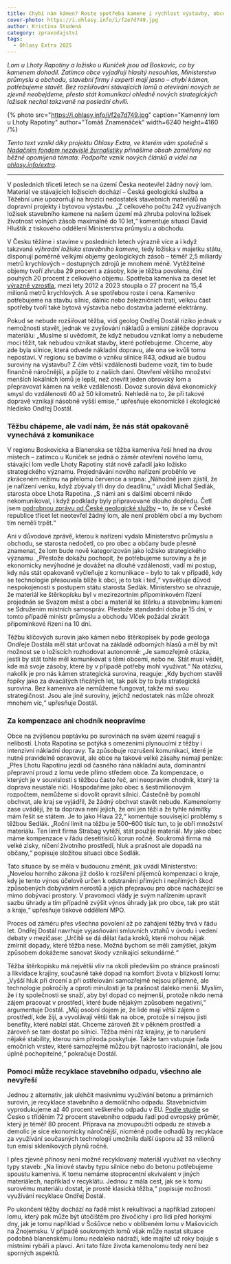 ```yaml
---
title: Chybí nám kámen? Roste spotřeba kamene i rychlost výstavby, obce ale o těžbu nestojí
cover-photo: https://i.ohlasy.info/i/f2e7d749.jpg
author: Kristina Studená
category: zpravodajství
tags:
  - Ohlasy Extra 2025
---
```


*Lom u Lhoty Rapotiny a ložisko u Kuniček jsou od Boskovic, co by kamenem dohodil. Zatímco obce vyjadřují hlasitý nesouhlas, Ministerstvo průmyslu a obchodu, stavební firmy i experti mají jasno – chybí kámen, potřebujeme stavět. Bez rozšiřování stávajících lomů a otevírání nových se zjevně neobejdeme, přesto stát komunikaci ohledně nových strategických ložisek nechal takzvaně na poslední chvíli.*

{% photo src="https://i.ohlasy.info/i/f2e7d749.jpg" caption="Kamenný lom u Lhoty Rapotiny" author="Tomáš Znamenáček" width=6240 height=4160 /%}

*Tento text vznikl díky projektu Ohlasy Extra, ve kterém vám společně s [Nadačním fondem nezávislé žurnalistiky](https://www.nfnz.cz/) přinášíme obsah zaměřený na běžně opomíjená témata. Podpořte vznik nových článků a videí na [ohlasy.info/extra](https://ohlasy.info/extra).*

---

V posledních třiceti letech se na území Česka neotevřel žádný nový lom. Materiál ve stávajících ložiscích dochází – Česká geologická služba a Těžební unie upozorňují na hrozící nedostatek stavebních materiálů na dopravní projekty i bytovou výstavbu. „Z celkového počtu 242 využívaných ložisek stavebního kamene na našem území má zhruba polovina ložisek životnost volných zásob maximálně do 10 let,“ komentuje situaci David Hluštík z tiskového oddělení Ministerstva průmyslu a obchodu.

V Česku těžíme i stavíme v posledních letech výrazně více a i když takzvaná *výhradní ložiska stavebního kamene,* tedy ložiska v majetku státu, disponují poměrně velkými objemy geologických zásob – téměř 2,5 miliardy metrů krychlových – dostupných zdrojů je mnohem méně. Vytěžitelné objemy tvoří zhruba 29 procent a zásoby, kde je těžba povolena, činí pouhých 20 procent z celkového objemu. Spotřeba kameniva za deset let [výrazně vzrostla](https://cgs.gov.cz/system/files/2025-05/surovinove-zdroje-ceske-republiky-2024.pdf), mezi lety 2012 a 2023 stoupla o 27 procent na 15,4 milionů metrů krychlových. A se spotřebou roste i cena. Kamenivo potřebujeme na stavbu silnic, dálnic nebo železničních tratí, velkou část spotřeby tvoří také bytová výstavba nebo dostavba jaderné elektrárny.

Pokud se nebude rozšiřovat těžba, vidí geolog Ondřej Dostál riziko jednak v nemožnosti stavět, jednak ve zvyšování nákladů a emisní zátěže dopravou materiálu: „Musíme si uvědomit, že když nebudou vznikat lomy a nebudeme moci těžit, tak nebudou vznikat stavby, které potřebujeme. Chceme, aby zde byla silnice, která odvede nákladní dopravu, ale ona se kvůli tomu nepostaví. V regionu se bavíme o vzniku silnice R43, odkud ale budou suroviny na výstavbu? Z čím větší vzdálenosti budeme vozit, tím to bude finančně náročnější, a půjde to z našich daní. Otevření většího množství menších lokálních lomů je lepší, než otevřít jeden obrovský lom a přepravovat kámen na velké vzdálenosti. Dovoz surovin dává ekonomický smysl do vzdálenosti 40 až 50 kilometrů. Nehledě na to, že při takové dopravě vznikají násobně vyšší emise,“ upřesňuje ekonomické i ekologické hledisko Ondřej Dostál.

### Těžbu chápeme, ale vadí nám, že nás stát opakovaně vynechává z komunikace

V regionu Boskovicka a Blanenska se těžba kameniva řeší hned na dvou místech – zatímco u Kuniček se jedná o záměr otevření nového lomu, stávající lom vedle Lhoty Rapotiny stát nově zařadil jako ložisko strategického významu. Projednávání nového nařízení proběhlo ve zkráceném režimu na přelomu července a srpna: „Náhodně jsem zjistil, že je nařízení venku, když zbývaly tři dny do deadlinu,“ uvádí Michal Sedlák, starosta obce Lhota Rapotina. „S námi ani s dalšími obcemi nikdo nekomunikoval, i když podklady byly připravované dlouho dopředu. Četl jsem [podrobnou zprávu od České geologické služby](https://cgs.gov.cz/system/files/2025-05/surovinove-zdroje-ceske-republiky-2024.pdf) – to, že se v České republice třicet let neotevřel žádný lom, ale není problém obcí a my bychom tím neměli trpět.“

Ani v důvodové zprávě, kterou k nařízení vydalo Ministerstvo průmyslu a obchodu, se starosta nedočetl, co pro obec a občany bude přesně znamenat, že lom bude nově kategorizován jako ložisko strategického významu. „Přestože dokážu pochopit, že potřebujeme suroviny a že je ekonomicky nevýhodné je dovážet na dlouhé vzdálenosti, vadí mi postup, kdy nás stát opakovaně vyčleňuje z komunikace – bylo to tak v případě, kdy se technologie přesouvala blíže k obci, je to tak i teď,“ vysvětluje důvod nespokojenosti s postupem státu starosta Sedlák. Ministerstvo se ohrazuje, že materiál ke štěrkopísku byl v mezirezortním připomínkovém řízení projednán se Svazem měst a obcí a materiál ke štěrku a stavebnímu kameni se Sdružením místních samospráv. Přestože standardní doba je 15 dní, v tomto případě ministr průmyslu a obchodu Vlček požádal zkrátit připomínkové řízení na 10 dní. 

Těžbu klíčových surovin jako kámen nebo štěrkopísek by pode geologa Ondřeje Dostála měl stát určovat na základě odborných hlasů a měl by mít možnost se o ložiscích rozhodovat autonomně: „Je samozřejmě otázka, jestli by stát tohle měl komunikovat s těmi obcemi, nebo ne. Stát musí vědět, kde má svoje zásoby, které by v případě potřeby mohl využívat.“ Na otázku, nakolik je pro nás kámen strategická surovina, reaguje: „Kdy bychom stavěli řopíky jako za dvacátých třicátých let, tak pak by to byla strategická surovina. Bez kameniva ale nemůžeme fungovat, takže má svou strategičnost. Jsou ale jiné suroviny, jejichž nedostatek nás může ohrozit mnohem víc,“ upřesňuje Dostál.

### Za kompenzace ani chodník neopravíme

Obce na zvýšenou poptávku po surovinách na svém území reagují s nelibostí. Lhota Rapotina se potýká s omezeními plynoucími z těžby i intenzivní nákladní dopravy. Ta způsobuje rozrušení komunikací, které je nutné pravidelně opravovat, ale obce na takové velké zásahy nemají peníze: „Přes Lhotu Rapotinu jezdí od časného rána nákladní auta, dominantní přepravní proud z lomu vede přímo středem obce. Za kompenzace, o kterých je v souvislosti s těžbou často řeč, ani neopravím chodník, který ta doprava neustále ničí. Hospodaříme jako obec s šestimilionovým rozpočtem, nemůžeme si dovolit opravit silnici. Částečně by pomohl obchvat, ale kraj se vyjádřil, že žádný obchvat stavět nebude. Kamenolomy zase uvádějí, že ta doprava není jejich, že oni jen těží a že tyhle námitky mám řešit se státem. Je to jako Hlava 22,“ komentuje související problémy s těžbou Sedlák. „Roční limit na těžbu je 500–600 tisíc tun, to je obří množství materiálu. Ten limit firma Strabag vytěží, stát použije materiál. My jako obec máme kompenzace v řádu desetitisíců korun ročně. Soukromá firma má velké zisky, ničení životního prostředí, hluk a prašnost ale dopadá na občany,“ popisuje složitou situaci obce Sedlák. 

Tato situace by se měla v budoucnu změnit, jak uvádí Ministerstvo: „Novelou horního zákona již došlo k rozšíření příjemců kompenzací o kraje, kdy je tento výnos účelově určen k odstranění přímých i nepřímých škod způsobených dobýváním nerostů a jejich přepravou pro obce nacházející se mimo dobývací prostory. V pravomoci vlády je svým nařízením upravit sazbu úhrady a tím případně zvýšit výnos úhrady jak pro obce, tak pro stát a kraje,“ upřesňuje tiskové oddělení MPO.

Proces od záměru přes všechna povolení až po zahájení těžby trvá v řádu let. Ondřej Dostál navrhuje vyjasňování smluvních vztahů v úvodu i vedení debaty v mezičase: „Určitě se dá dělat řada kroků, které mohou nějak zmírnit dopady, které těžba nese. Možná bychom se měli zamýšlet, jakým způsobem dokážeme sanovat škody vznikající sekundárně.“

Těžba štěrkopísku má největší vliv na okolí především po stránce prašnosti a likvidace krajiny, současně také dopad na komfort života v blízkosti lomu: „Vyšší hluk při drcení a při ostřelování samozřejmě nejsou příjemné, ale technologie pokročily a oproti minulosti je ta prašnost daleko menší. Myslím, že i ty společnosti se snaží, aby byl dopad co nejmenší, protože nikdo nemá zájem pracovat v prostředí, které bude nějakým způsobem negativní,“ argumentuje Dostál. „Můj osobní dojem je, že lidé mají větší zájem o prostředí, kde žijí, a vyvolávají větší tlak na obce, protože si nejsou jisti benefity, které nabízí stát. Chceme zároveň žít v pěkném prostředí a zároveň se tam dostat po silnici. Těžba mění ráz krajiny, je to narušení nějaké stability, kterou nám příroda poskytuje. Takže tam vstupuje řada emočních vrstev, které samozřejmě můžou být naprosto iracionální, ale jsou úplně pochopitelné,“ pokračuje Dostál.

### Pomoci může recyklace stavebního odpadu, všechno ale nevyřeší

Jednou z alternativ, jak ulehčit masivnímu využívání betonu a primárních surovin, je recyklace stavebního a demoličního odpadu. Stavebnictvím vyprodukujeme až 40 procent veškerého odpadu v EU. [Podle studie](https://eur-lex.europa.eu/legal-content/CS/TXT/PDF/?uri=CELEX:52025SC0305) se Česko s tříděním 72 procent stavebního odpadu řadí pod evropský průměr, který je téměř 80 procent. Příprava na znovupoužití odpadu ze staveb a demolic je sice ekonomicky náročnější, nicméně podle odhadů by recyklace za využívání současných technologií umožnila další úsporu až 33 milionů tun emisí skleníkových plynů ročně.

I přes zjevné přínosy není možné recyklovaný materiál využívat na všechny typy staveb: „Na liniové stavby typu silnice nebo do betonu potřebujeme spoustu kameniva. K tomu nemáme stoprocentní ekvivalent v jiných materiálech, například v recyklátu. Jednou z mála cest, jak se k tomu surovému materiálu dostat, je prostě klasická těžba,“ popisuje možnosti využívání recyklace Ondřej Dostál.  
   
Po ukončení těžby dochází na řadě míst k rekultivaci a například zatopení lomu, který pak může být útočištěm pro živočichy i pro lidi před horkými dny, jak je tomu například v Šošůvce nebo v oblíbeném lomu v Mašovicích na Znojemsku. V případě soukromých lomů však může nastat situace podobná blanenskému lomu nedaleko nádraží, kde majitel už roky bojuje s místními rybáři a plavci. Ani tato fáze života kamenolomu tedy není bez sporných aspektů.  